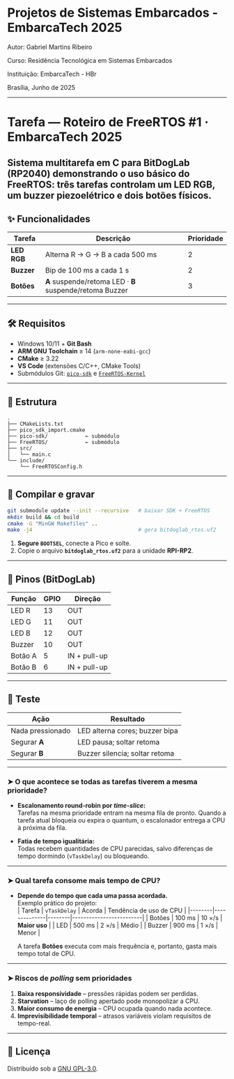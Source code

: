 
# Projetos de Sistemas Embarcados - EmbarcaTech 2025

Autor: Gabriel Martins Ribeiro

Curso: Residência Tecnológica em Sistemas Embarcados

Instituição: EmbarcaTech - HBr

Brasília, Junho de 2025

---

# Tarefa — Roteiro de FreeRTOS #1 · EmbarcaTech 2025  
Sistema multitarefa em C para **BitDogLab (RP2040)** demonstrando o uso básico do **FreeRTOS**: três tarefas controlam um LED RGB, um buzzer piezoelétrico e dois botões físicos.
---

## ✨ Funcionalidades

| Tarefa      | Descrição                                                    | Prioridade |
|-------------|--------------------------------------------------------------|------------|
| **LED RGB** | Alterna R → G → B a cada 500 ms                              | 2 |
| **Buzzer**  | Bip de 100 ms a cada 1 s                                     | 2 |
| **Botões**  | **A** suspende/retoma LED · **B** suspende/retoma Buzzer     | 3 |

---

## 🛠️ Requisitos

* Windows 10/11 + **Git Bash**
* **ARM GNU Toolchain** ≥ 14 (`arm-none-eabi-gcc`)
* **CMake** ≥ 3.22
* **VS Code** (extensões C/C++, CMake Tools)
* Submódulos Git: [`pico-sdk`](https://github.com/raspberrypi/pico-sdk) e [`FreeRTOS-Kernel`](https://github.com/FreeRTOS/FreeRTOS-Kernel)

---

## 📁 Estrutura
````text
.
├── CMakeLists.txt
├── pico_sdk_import.cmake
├── pico-sdk/            ← submódulo
├── FreeRTOS/            ← submódulo
├── src/
│   └── main.c
└── include/
    └── FreeRTOSConfig.h
````


---

## 🚀 Compilar e gravar

```bash
git submodule update --init --recursive   # baixar SDK + FreeRTOS
mkdir build && cd build
cmake -G "MinGW Makefiles" ..
make -j4                                  # gera bitdoglab_rtos.uf2
```
1. **Segure `BOOTSEL`**, conecte a Pico e solte.  
2. Copie o arquivo **`bitdoglab_rtos.uf2`** para a unidade **RPI-RP2**.
---
## 📌 Pinos (BitDogLab)

| Função   | GPIO | Direção      |
|----------|------|--------------|
| LED R    | 13   | OUT          |
| LED G    | 11   | OUT          |
| LED B    | 12   | OUT          |
| Buzzer   | 10   | OUT          |
| Botão A  | 5    | IN + pull-up |
| Botão B  | 6    | IN + pull-up |
---
## 🧪 Teste

| Ação              | Resultado                          |
|-------------------|------------------------------------|
| Nada pressionado  | LED alterna cores; buzzer bipa     |
| Segurar **A**     | LED pausa; soltar retoma           |
| Segurar **B**     | Buzzer silencia; soltar retoma     |

---
### ➤ O que acontece se todas as tarefas tiverem a mesma prioridade?

* **Escalonamento round-robin por _time-slice_:**  
  Tarefas na mesma prioridade entram na mesma fila de pronto. Quando a tarefa atual bloqueia ou expira o quantum, o escalonador entrega a CPU à próxima da fila.

* **Fatia de tempo igualitária:**  
  Todas recebem quantidades de CPU parecidas, salvo diferenças de tempo dormindo (`vTaskDelay`) ou bloqueando.

---

### ➤ Qual tarefa consome mais tempo de CPU?

* **Depende do tempo que cada uma passa acordada.**  
  Exemplo prático do projeto:  
  | Tarefa | `vTaskDelay` | Acorda | Tendência de uso de CPU |
  |--------|--------------|--------|-------------------------|
  | Botões | 100 ms       | 10 ×/s | **Maior uso** |
  | LED    | 500 ms       | 2 ×/s  | Médio |
  | Buzzer | 900 ms       | 1 ×/s  | Menor |

  A tarefa **Botões** executa com mais frequência e, portanto, gasta mais tempo total de CPU.

---

### ➤ Riscos de _polling_ sem prioridades

1. **Baixa responsividade** – pressões rápidas podem ser perdidas.  
2. **Starvation** – laço de polling apertado pode monopolizar a CPU.  
3. **Maior consumo de energia** – CPU ocupada quando nada acontece.  
4. **Imprevisibilidade temporal** – atrasos variáveis violam requisitos de tempo-real.


---
## 📝 Licença

Distribuído sob a [GNU GPL-3.0](LICENSE).


